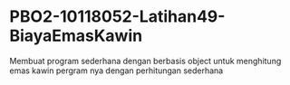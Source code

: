 # PBO2-10118052-Latihan49-BiayaEmasKawin
Membuat program sederhana dengan berbasis object untuk menghitung emas kawin pergram nya dengan perhitungan sederhana
